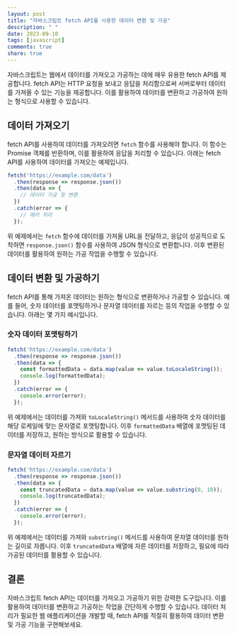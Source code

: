 ```yaml
---
layout: post
title: "자바스크립트 fetch API를 사용한 데이터 변환 및 가공"
description: " "
date: 2023-09-10
tags: [javascript]
comments: true
share: true
---
```


자바스크립트는 웹에서 데이터를 가져오고 가공하는 데에 매우 유용한 fetch API를 제공합니다. fetch API는 HTTP 요청을 보내고 응답을 처리함으로써 서버로부터 데이터를 가져올 수 있는 기능을 제공합니다. 이를 활용하여 데이터를 변환하고 가공하여 원하는 형식으로 사용할 수 있습니다.

## 데이터 가져오기

fetch API를 사용하여 데이터를 가져오려면 `fetch` 함수를 사용해야 합니다. 이 함수는 Promise 객체를 반환하며, 이를 활용하여 응답을 처리할 수 있습니다. 아래는 fetch API를 사용하여 데이터를 가져오는 예제입니다.

```javascript
fetch('https://example.com/data')
  .then(response => response.json())
  .then(data => {
    // 데이터 가공 및 변환
  })
  .catch(error => {
    // 에러 처리
  });
```

위 예제에서는 `fetch` 함수에 데이터를 가져올 URL을 전달하고, 응답이 성공적으로 도착하면 `response.json()` 함수를 사용하여 JSON 형식으로 변환합니다. 이후 변환된 데이터를 활용하여 원하는 가공 작업을 수행할 수 있습니다.

## 데이터 변환 및 가공하기

fetch API를 통해 가져온 데이터는 원하는 형식으로 변환하거나 가공할 수 있습니다. 예를 들어, 숫자 데이터를 포맷팅하거나 문자열 데이터를 자르는 등의 작업을 수행할 수 있습니다. 아래는 몇 가지 예시입니다.

### 숫자 데이터 포맷팅하기

```javascript
fetch('https://example.com/data')
  .then(response => response.json())
  .then(data => {
    const formattedData = data.map(value => value.toLocaleString());
    console.log(formattedData);
  })
  .catch(error => {
    console.error(error);
  });
```

위 예제에서는 데이터를 가져와 `toLocaleString()` 메서드를 사용하여 숫자 데이터를 해당 로케일에 맞는 문자열로 포맷팅합니다. 이후 `formattedData` 배열에 포맷팅된 데이터를 저장하고, 원하는 방식으로 활용할 수 있습니다.

### 문자열 데이터 자르기

```javascript
fetch('https://example.com/data')
  .then(response => response.json())
  .then(data => {
    const truncatedData = data.map(value => value.substring(0, 10));
    console.log(truncatedData);
  })
  .catch(error => {
    console.error(error);
  });
```

위 예제에서는 데이터를 가져와 `substring()` 메서드를 사용하여 문자열 데이터를 원하는 길이로 자릅니다. 이후 `truncatedData` 배열에 자른 데이터를 저장하고, 필요에 따라 가공된 데이터를 활용할 수 있습니다.

## 결론

자바스크립트 fetch API는 데이터를 가져오고 가공하기 위한 강력한 도구입니다. 이를 활용하여 데이터를 변환하고 가공하는 작업을 간단하게 수행할 수 있습니다. 데이터 처리가 필요한 웹 애플리케이션을 개발할 때, fetch API를 적절히 활용하여 데이터 변환 및 가공 기능을 구현해보세요.
